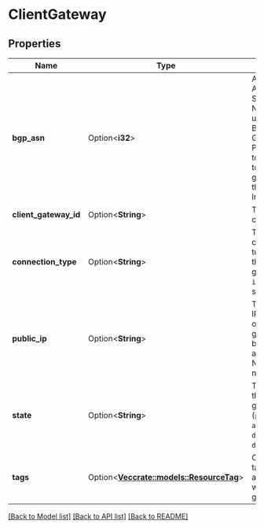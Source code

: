 # ClientGateway

## Properties

Name | Type | Description | Notes
------------ | ------------- | ------------- | -------------
**bgp_asn** | Option<**i32**> | An Autonomous System Number (ASN) used by the Border Gateway Protocol (BGP) to find the path to your client gateway through the Internet. | [optional]
**client_gateway_id** | Option<**String**> | The ID of the client gateway. | [optional]
**connection_type** | Option<**String**> | The type of communication tunnel used by the client gateway (only `ipsec.1` is supported). | [optional]
**public_ip** | Option<**String**> | The public IPv4 address of the client gateway (must be a fixed address into a NATed network). | [optional]
**state** | Option<**String**> | The state of the client gateway (`pending` \\| `available` \\| `deleting` \\| `deleted`). | [optional]
**tags** | Option<[**Vec<crate::models::ResourceTag>**](ResourceTag.md)> | One or more tags associated with the client gateway. | [optional]

[[Back to Model list]](../README.md#documentation-for-models) [[Back to API list]](../README.md#documentation-for-api-endpoints) [[Back to README]](../README.md)


